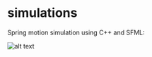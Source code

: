 # simulations
Spring motion simulation using C++ and SFML:

![alt text](https://i.ibb.co/gz0YN7d/spring.png)
